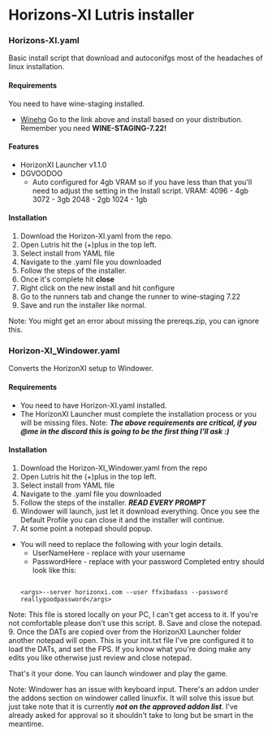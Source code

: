 # Horizons-XI Lutris installer

### Horizons-XI.yaml
Basic install script that download and autoconifgs most of the headaches
of linux installation.

#### Requirements
You need to have wine-staging installed. 
  - [Winehq](https://wiki.winehq.org/Download)
Go to the link above and install based on your distribution. Remember you
need **WINE-STAGING-7.22!**

#### Features
- HorizonXI Launcher v1.1.0
- DGVOODOO
  - Auto configured for 4gb VRAM so if you have less than that you'll
    need to adjust the setting in the Install script.
    VRAM: 4096 - 4gb
          3072 - 3gb
          2048 - 2gb
          1024 - 1gb
         
#### Installation
1. Download the Horizon-XI.yaml from the repo.
2. Open Lutris hit the (+)plus in the top left.
3. Select install from YAML file
4. Navigate to the .yaml file you downloaded
5. Follow the steps of the installer.
6. Once it's complete hit **close**
7. Right click on the new install and hit configure
8. Go to the runners tab and change the runner to wine-staging 7.22
9. Save and run the installer like normal.

Note: You might get an error about missing the prereqs.zip, you
      can ignore this.
      
### Horizon-XI_Windower.yaml
Converts the HorizonXI setup to Windower.

#### Requirements
- You need to have Horizon-XI.yaml installed.
- The HorizonXI Launcher must complete the installation process
  or you will be missing files.
Note: ***The above requirements are critical, if you @me in the discord 
       this is going to be the first thing I'll ask :)***
       
#### Installation
1. Download the Horizon-XI_Windower.yaml from the repo
2. Open Lutris hit the (+)plus in the top left.
3. Select install from YAML file
4. Navigate to the .yaml file you downloaded
5. Follow the steps of the installer. ***READ EVERY PROMPT***
6. Windower will launch, just let it download everything. Once you see the
   Default Profile you can close it and the installer will continue.
7. At some point a notepad should popup.
  - You will need to replace the following with your login details.
    - UserNameHere - replace with your username
    - PasswordHere - replace with your password
    Completed entry should look like this: 
    ```<args>--server horizonxi.com --user UserNameHere --password PasswordHere</args>
    
    <args>--server horizonxi.com --user ffxibadass --password reallygoodpassword</args>
    
   Note: This file is stored locally on your PC, I can't get access to it. If you're
   not comfortable please don't use this script.
8. Save and close the notepad.
9. Once the DATs are copied over from the HorizonXI Launcher folder
   another notepad will open. This is your init.txt file I've pre
   configured it to load the DATs, and set the FPS. If you know what
   you're doing make any edits you like otherwise just review and 
   close notepad.

That's it your done. You can launch windower and play the game.

Note: Windower has an issue with keyboard input. There's an addon under the addons section
      on windower called linuxfix. It will solve this issue but just take note that it is 
      currently ***not on the approved addon list***. I've already asked for approval so it 
      shouldn't take to long but be smart in the meantime.

